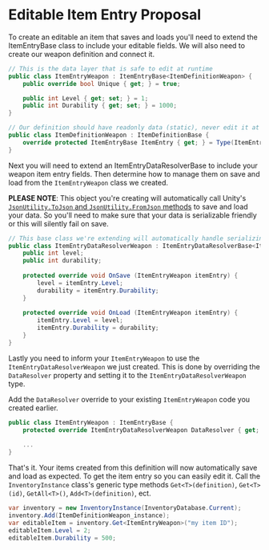# Editable Item Entry Proposal

To create an editable an item that saves and loads you'll need to extend the ItemEntryBase class to include your editable fields. We will also need to create our weapon definition and connect it.

```csharp
// This is the data layer that is safe to edit at runtime
public class ItemEntryWeapon : ItemEntryBase<ItemDefinitionWeapon> {
    public override bool Unique { get; } = true;

    public int Level { get; set; } = 1;
    public int Durability { get; set; } = 1000;
}

// Our definition should have readonly data (static), never edit it at runtime
public class ItemDefinitionWeapon : ItemDefinitionBase {
    override protected ItemEntryBase ItemEntry { get; } = Type(ItemEntryWeapon);
}
```

Next you will need to extend an ItemEntryDataResolverBase to include your weapon item entry fields. Then determine how to manage them on save and load from the `ItemEntryWeapon` class we created.

**PLEASE NOTE**: This object you're creating will automatically call Unity's [`JsonUtility.ToJson` and `JsonUtility.FromJson` methods](https://docs.unity3d.com/2021.2/Documentation/Manual/JSONSerialization.html) to save and load your data. So you'll need to make sure that your data is serializable friendly or this will silently fail on save.

```csharp
// This base class we're extending will automatically handle serializing fields like the definition ID, unique ID, quantity, ect.
public class ItemEntryDataResolverWeapon : ItemEntryDataResolverBase<ItemEntryWeapon> {
    public int level;
    public int durability;
    
    protected override void OnSave (ItemEntryWeapon itemEntry) {
        level = itemEntry.Level;
        durability = itemEntry.Durability;
    }
    
    protected override void OnLoad (ItemEntryWeapon itemEntry) {
        itemEntry.Level = level;
        itemEntry.Durability = durability;
    }
}
```

Lastly you need to inform your `ItemEntryWeapon` to use the `ItemEntryDataResolverWeapon` we just created. This is done by overriding the `DataResolver` property and setting it to the `ItemEntryDataResolverWeapon` type.

Add the `DataResolver` override to your existing `ItemEntryWeapon` code you created earlier.

```csharp
public class ItemEntryWeapon : ItemEntryBase {
    protected override ItemEntryDataResolverWeapon DataResolver { get; } = Type(ItemEntryDataResolverWeapon);
    
    ...
}
```

That's it. Your items created from this definition will now automatically save and load as expected. To get the item entry so you can easily edit it. Call the `InventoryInstance` class's generic type methods `Get<T>(definition)`, `Get<T>(id)`, `GetAll<T>()`, `Add<T>(definition)`, ect.

```csharp
var inventory = new InventoryInstance(InventoryDatabase.Current);
inventory.Add(ItemDefinitionWeapon_instance);
var editableItem = inventory.Get<ItemEntryWeapon>("my item ID");
editableItem.Level = 2;
editableItem.Durability = 500;
```

